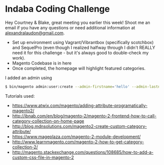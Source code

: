 # Indaba Coding Challenge

Hey Courtney & Blake, great meeting you earlier this week! Shoot me an email if you have any questions or need additional information at alexandralaudon@gmail.com.

- Set up environment using Vagrant/Vibrantbox (specifically scotchbox) and SequelPro (even though I realized halfway through I didn't REALLY need it for this challenge - but it's always good to double-check my work).
- Magento Codebase is in here
- Once completed, the homepage will highlight featured categories.

I added an admin using
```sh
$ bin/magento admin:user:create --admin-firstname='hello' --admin-lastname='world' --admin-email='hello@world.com' --admin-user='alex' --admin-password='indaba-1-TEST'
```

Tutorials used:
- https://www.atwix.com/magento/adding-attribute-programatically-magento2/
- http://ibnab.com/en/blog/magento-2/magento-2-frontend-how-to-call-category-collection-on-home-page
- http://blog.mdnsolutions.com/magento2-create-custom-category-attribute/
- https://www.mageplaza.com/magento-2-module-development/
- http://www.learnmagento.com/magento-2-how-to-get-category-collection-2/
- http://magento.stackexchange.com/questions/108685/how-to-add-a-custom-css-file-in-magento-2
